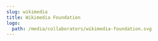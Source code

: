 ```yaml
---
slug: wikimedia
title: Wikimedia Foundation
logo:
  path: /media/collaborators/wikimedia-foundation.svg
---
```

